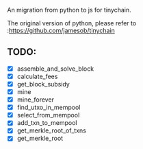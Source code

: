An migration from python to js for tinychain.

The original version of python, please refer to :https://github.com/jamesob/tinychain

## TODO:

- [x] assemble_and_solve_block
- [x] calculate_fees
- [x] get_block_subsidy
- [x] mine
- [x] mine_forever
- [x] find_utxo_in_mempool
- [x] select_from_mempool
- [x] add_txn_to_mempool
- [x] get_merkle_root_of_txns
- [x] get_merkle_root
